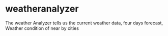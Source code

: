 # weatheranalyzer
The weather Analyzer tells us the current weather data, four days forecast, Weather condition of near by cities
